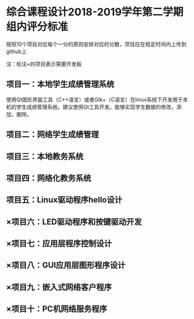 # 综合课程设计2018-2019学年第二学期组内评分标准
按照10个项目对应每个一分的原则安排对应的分数，项目应在规定时间内上传到github上

注：标注×的项目表示需要开发板

## 项目一：本地学生成绩管理系统

使用Qt图形界面工具（C++语言）或者Gtk+（C语言）在linux系统下开发用于本机的学生成绩管理系统。建议使用Qt工具开发。能够实现学生数据的修改，添加，删除。

## 项目二：网络学生成绩管理

## 项目三：本地教务系统

## 项目四：网络化教务系统

## 项目五：Linux驱动程序hello设计

## ×项目六：LED驱动程序和按键驱动开发

## ×项目七：应用层程序控制设计

## ×项目八：GUI应用层图形程序设计

## ×项目九：嵌入式网络客户程序

## ×项目十：PC机网络服务程序

